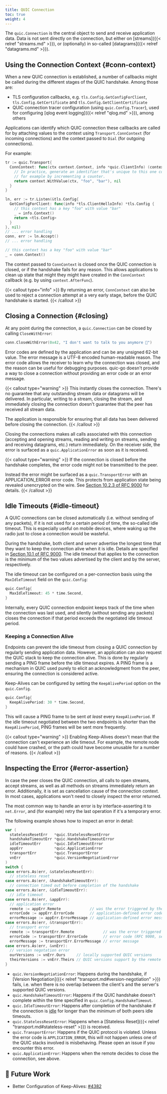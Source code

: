 ```yaml
---
title: QUIC Connection
toc: true
weight: 4
---
```


The `quic.Connection` is the central object to send and receive application data. Data is not sent directly on the connection, but either on [streams]({{< relref "streams.md" >}}), or (optionally) in so-called [datagrams]({{< relref "datagrams.md" >}}).


## Using the Connection Context {#conn-context}

When a new QUIC connection is established, a number of callbacks might be called during the different stages of the QUIC handshake. Among those are:
* TLS configuration callbacks, e.g. `tls.Config.GetConfigForClient`, `tls.Config.GetCertificate` and `tls.Config.GetClientCertificate`
* QUIC connection tracer configuration (using `quic.Config.Tracer`), used for configuring [qlog event logging]({{< relref "qlog.md" >}}), among others

Applications can identify which QUIC connection these callbacks are called for by attaching values to the context using `Transport.ConnContext` (for incoming connections) and the context passed to `Dial` (for outgoing connections).

For example:
```go
tr := quic.Transport{
  ConnContext: func(ctx context.Context, info *quic.ClientInfo) (context.Context, error) {
    // In practice, generate an identifier that's unique to this one connection,
    // for example by incrementing a counter.
    return context.WithValue(ctx, "foo", "bar"), nil
  }
}

ln, err := tr.Listen(&tls.Config{
  GetConfigForClient: func(info *tls.ClientHelloInfo) *tls.Config {
    // this context has a key "foo" with value "bar"
    _ = info.Context()
    return <tls.Config>
  }
}, nil)
// ... error handling
conn, err := ln.Accept()
// ... error handling

// this context has a key "foo" with value "bar"
_ = conn.Context()
```

The context passed to `ConnContext` is closed once the QUIC connection is closed, or if the handshake fails for any reason.
This allows applications to clean up state that might they might have created in the `ConnContext` callback (e.g. by using `context.AfterFunc`).

{{< callout type="info" >}}
  By returning an error, `ConnContext` can also be used to reject a connection attempt at a very early stage, before the QUIC handshake is started.
{{< /callout >}}

## Closing a Connection {#closing}

At any point during the connection, a `quic.Connection` can be closed by calling `CloseWithError`:

```go
conn.CloseWithError(0x42, "I don't want to talk to you anymore 🙉")
```

Error codes are defined by the application and can be any unsigned 62-bit value. The error message is a UTF-8 encoded human-readable reason. The error code allows the receiver to learn why the connection was closed, and the reason can be useful for debugging purposes.
quic-go doesn't provide a way to close a connection without providing an error code or an error message.

{{< callout type="warning" >}}
  This instantly closes the connection. There's no guarantee that any outstanding stream data or datagrams will be delivered.
  In particular, writing to a stream, closing the stream, and immediately closing the connection doesn't guarantee that the peer has received all stream data.

  The application is responsible for ensuring that all data has been delivered before closing the connection.
{{< /callout >}}

Closing the connections makes all calls associated with this connection (accepting and opening streams, reading and writing on streams, sending and receiving datagrams, etc.) return immediately. On the receiver side, the error is surfaced as a `quic.ApplicationError` as soon as it is received.

{{< callout type="warning" >}}
  If the connection is closed before the handshake completes, the error code might not be transmitted to the peer.

  Instead the error might be surfaced as a `quic.TransportError` with an APPLICATION_ERROR error code. This protects from application state being revealed unencrypted on the wire. See [Section 10.2.3 of RFC 9000](https://datatracker.ietf.org/doc/html/rfc9000#section-10.2.3) for details.
{{< /callout >}}


## Idle Timeouts {#idle-timeout}

A QUIC connections can be closed automatically (i.e. without sending of any packets), if it is not used for a certain period of time, the so-called idle timeout. This is especially useful on mobile devices, where waking up the radio just to close a connection would be wasteful.

During the handshake, both client and server advertise the longest time that they want to keep the connection alive when it is idle. Details are specified in [Section 10.1 of RFC 9000](https://datatracker.ietf.org/doc/html/rfc9000#section-10.1). The idle timeout that applies to the connection is the minimum of the two values advertised by the client and by the server, respectively.

The idle timeout can be configured on a per-connection basis using the `MaxIdleTimeout` field on the `quic.Config`:
```go
quic.Config{
  MaxIdleTimeout: 45 * time.Second,
}
```

Internally, every QUIC connection endpoint keeps track of the time when the connection was last used, and silently (without sending any packets) closes the connection if that period exceeds the negotiated idle timeout period.

### Keeping a Connection Alive

Endpoints can prevent the idle timeout from closing a QUIC connection by regularly sending application data. However, an application can also request the QUIC stack to keep the connection alive. This is done by regularly sending a PING frame before the idle timeout expires. A PING frame is a mechanism in QUIC used purely to elicit an acknowledgment from the peer, ensuring the connection is considered active.

Keep-Alives can be configured by setting the `KeepAlivePeriod` option on the `quic.Config`.
```go
quic.Config{
  KeepAlivePeriod: 30 * time.Second,
}
```

This will cause a PING frame to be sent _at least_ every `KeepAlivePeriod`. If the idle timeout negotiated between the two endpoints is shorter than the `KeepAlivePeriod`, PING frames will be sent more frequently.

{{< callout type="warning" >}}
  Enabling Keep-Alives doesn't mean that the connection can't experience an idle timeout. For example, the remote node could have crashed, or the path could have become unusable for a number of reasons.
{{< /callout >}}


## Inspecting the Error {#error-assertion}

In case the peer closes the QUIC connection, all calls to open streams, accept streams, as well as all methods on streams immediately return an error. Additionally, it is set as cancellation cause of the connection context. In most cases, applications won't need to closely inspect the error returned. 

The most common way to handle an error is by interface-asserting it to `net.Error`, and (for example) retry the last operation if it's a temporary error.

The following example shows how to inspect an error in detail:

```go
var (
  statelessResetErr   *quic.StatelessResetError
  handshakeTimeoutErr *quic.HandshakeTimeoutError
  idleTimeoutErr      *quic.IdleTimeoutError
  appErr              *quic.ApplicationError
  transportErr        *quic.TransportError
  vnErr               *quic.VersionNegotiationError
)
switch {
case errors.As(err, &statelessResetErr):
  // stateless reset
case errors.As(err, &handshakeTimeoutErr):
  // connection timed out before completion of the handshake
case errors.As(err, &idleTimeoutErr):
  // idle timeout
case errors.As(err, &appErr):
  // application error
  remote := appErr.Remote             // was the error triggered by the peer?
  errorCode := appErr.ErrorCode       // application-defined error code
  errorMessage := appErr.ErrorMessage // application-defined error message
case errors.As(err, &transportErr):
  // transport error
  remote := transportErr.Remote             // was the error triggered by the peer?
  errorCode := transportErr.ErrorCode       // error code (RFC 9000, section 20.1)
  errorMessage := transportErr.ErrorMessage // error message
case errors.As(err, &vnErr):
  // version negotation error
  ourVersions := vnErr.Ours     // locally supported QUIC versions
  theirVersions := vnErr.Theirs // QUIC versions support by the remote
}
```

* `quic.VersionNegotiationError`: Happens during the handshake, if [Version Negotiation]({{< relref "transport.md#version-negotiation" >}}) fails, i.e. when there is no overlap between the client's and the server's supported QUIC versions.
* `quic.HandshakeTimeoutError`: Happens if the QUIC handshake doesn't complete within the time specified in `quic.Config.HandshakeTimeout`.
* `quic.IdleTimeoutError`: Happens after completion of the handshake if the connection is [idle](#idle-timeout) for longer than the minimum of both peers idle timeouts.
* `quic.StatelessResetError`: Happens when a [Stateless Reset]({{< relref "transport.md#stateless-reset" >}}) is received.
* `quic.TransportError`: Happens if the QUIC protocol is violated. Unless the error code is `APPLICATION_ERROR`, this will not happen unless one of the QUIC stacks involved is misbehaving. Please open an issue if you encounter this error.
* `quic.ApplicationError`: Happens when the remote decides to close the connection, see above.

## 📝 Future Work

* Better Configuration of Keep-Alives: [#4382](https://github.com/quic-go/quic-go/issues/4382)
